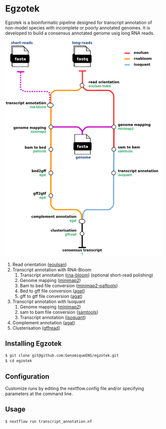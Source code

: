 # Egzotek
Egzotek is a bioinformatic pipeline designed for transcript annotation of non-model species with incomplete or poorly annotated genomes. It is developed to build a consensus annotated genome usig long RNA reads. 

![transcriptannotation_wf](https://github.com/GenomiqueENS/egzotek/blob/main/transcript_annotation_wf.jpg)


1. Read orientation ([eoulsan](https://github.com/GenomiqueENS/eoulsan))
2. Transcript annotation with RNA-Bloom
   1. Transcript annotation ([rna-bloom](https://github.com/bcgsc/RNA-Bloom)) (optional short-read polishing)
   2. Genome mapping ([minimap2](https://github.com/lh3/minimap2))
   3. Bam to bed file conversion ([minimap2-paftools](https://github.com/lh3/minimap2))
   4. Bed to gff file conversion ([agat](https://github.com/NBISweden/AGAT))
   5. gff to gtf file conversion ([agat](https://github.com/NBISweden/AGAT))
3. Transcript annotation with Isoquant
   1. Genome mapping ([minimap2](https://github.com/lh3/minimap2))
   2. sam to bam file conversion ([samtools](https://github.com/samtools/samtools))
   3. Transcript annotation ([isoquant](https://github.com/ablab/IsoQuant))
5. Complement annotation ([agat](https://github.com/NBISweden/AGAT))
6. Clusterisation ([gffread](https://github.com/gpertea/gffread))

## Installing Egzotek
```bash
$ git clone git@github.com:GenomiqueENS/egzotek.git
$ cd egzotek
```
## Configuration
Customize runs by editing the nextflow.config file and/or specifying parameters at the command line.

## Usage
```bash
$ nextflow run transcript_annotation.nf
```


